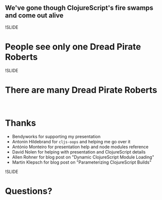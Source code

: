 ## We've gone though ClojureScript's fire swamps and come out alive

!SLIDE

# People see only one **Dread Pirate Roberts**

!SLIDE

# There are many **Dread Pirate Roberts**

<br />

# Thanks
- Bendyworks for supporting my presentation
- Antonin Hildebrand for `cljs-oops` and helping me go over it
- António Monteiro for presentation help and node modules reference
- David Nolen for helping with presentation and ClojureScript details
- Allen Rohner for blog post on "Dynamic ClojureScript Module Loading"
- Martin Klepsch for blog post on "Parameterizing ClojureScript Builds"

!SLIDE

# Questions?
